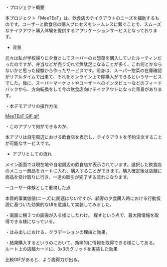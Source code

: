 
・プロジェクト概要

本プロジェクト「MeeTEaT」は、飲食店のテイクアウトのニーズを補助するものです。ユーザーと飲食店の購入プロセスをシームレスに繋ぐことで、スムーズなテイクアウト購入体験を提供するアプリケーションサービスとなっております。

- 背景

元々は私が学校帰りに夕食としてスーパーのお惣菜を購入していたルーティンだったのですが、弁当などが売り切れで無駄足になることが多く、これ何とかならないかと思った経験から作ったサービスです。前身は、スーパー惣菜の在庫確認がリアルタイムで出来て、それをオンライン上で即購入ができるというサービスでした。後に、スーパーマーケットやユーザーへのインタビューなどのフィードバックから、方向転換をして今の飲食店向けテイクアウトになった背景があります。

・本デモアプリの操作方法

[MeeTEaT GIF.gif](https://github.com/KKoske/MeeTEaT/commit/50544b286b232012dacf78d9402f5d8860c75b5e)

・このアプリで何ができるのか、

本アプリは自宅周辺における飲食店を表示し、テイクアウトを予約注文することが可能なサービスです。
- アプリとしての流れ

メイン画面では現在地や自宅周辺の飲食店が表示されています。選択した飲食店のメニュー商品をカートに入れ、購入することができます。購入確定後は店舗に商品を受け取りに行き、一連の取引が完了する流れになります。

ーユーザー体験として重視した点

本質的事業価値(ニーズ)に関連はないですが、顧客の夕食購入時における行動仮説に基づいた効果的なUIを意識して実装してみました。

・画面に横３つの画像が入る様にしたわけ。
探すという点で、最大限情報を取得できる様になっている。


・はみ出しにおける、クラデーションの理由と効果。



・結果購入するというのにおいて、効率的に情報を取得できる様にしてある。
ルート上の店舗カードに、3x3のグリッドを実装した効果

比較GIFがあると、より説得力が出る。








